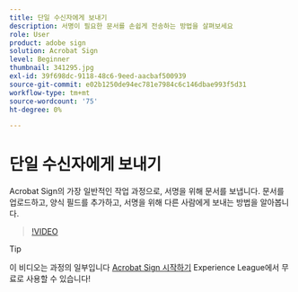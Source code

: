 ```yaml
---
title: 단일 수신자에게 보내기
description: 서명이 필요한 문서를 손쉽게 전송하는 방법을 살펴보세요
role: User
product: adobe sign
solution: Acrobat Sign
level: Beginner
thumbnail: 341295.jpg
exl-id: 39f698dc-9118-48c6-9eed-aacbaf500939
source-git-commit: e02b1250de94ec781e7984c6c146dbae993f5d31
workflow-type: tm+mt
source-wordcount: '75'
ht-degree: 0%

---
```


# 단일 수신자에게 보내기

Acrobat Sign의 가장 일반적인 작업 과정으로, 서명을 위해 문서를 보냅니다. 문서를 업로드하고, 양식 필드를 추가하고, 서명을 위해 다른 사람에게 보내는 방법을 알아봅니다.

>[!VIDEO](https://video.tv.adobe.com/v/341295?hidetitle=true)

>[!TIP]
>
>이 비디오는 과정의 일부입니다 [Acrobat Sign 시작하기](https://experienceleague.adobe.com/?recommended=Sign-U-1-2020.1) Experience League에서 무료로 사용할 수 있습니다!